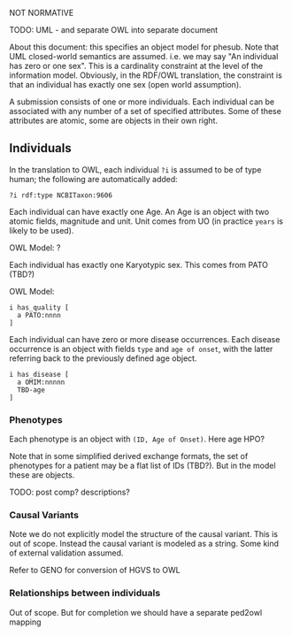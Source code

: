 NOT NORMATIVE

TODO: UML - and separate OWL into separate document

About this document: this specifies an object model for phesub. Note
that UML closed-world semantics are assumed. i.e. we may say "An
individual has zero or one sex". This is a cardinality constraint at
the level of the information model. Obviously, in the RDF/OWL
translation, the constraint is that an individual has exactly one sex
(open world assumption).

A submission consists of one or more individuals. Each individual can
be associated with any number of a set of specified attributes. Some
of these attributes are atomic, some are objects in their own right.

## Individuals

In the translation to OWL, each individual `?i` is assumed to be of type
human; the following are automatically added:

    ?i rdf:type NCBITaxon:9606

Each individual can have exactly one Age. An Age is an object with two
atomic fields, magnitude and unit. Unit comes from UO (in practice
`years` is likely to be used).

OWL Model: ?

Each individual has exactly one Karyotypic sex. This comes from PATO (TBD?)

OWL Model:

```
i has_quality [
  a PATO:nnnn
]
```

Each individual can have zero or more disease occurrences. Each
disease occurrence is an object with fields `type` and `age of onset`,
with the latter referring back to the previously defined age object.

```
i has_disease [
  a OMIM:nnnnn
  TBD-age
]
```

### Phenotypes

Each phenotype is an object with `(ID, Age of Onset)`. Here age HPO?

Note that in some simplified derived exchange formats, the set of
phenotypes for a patient may be a flat list of IDs (TBD?). But in the
model these are objects.

TODO: post comp? descriptions?

### Causal Variants

Note we do not explicitly model the structure of the causal variant. This is out of scope. Instead the causal variant is modeled as a string. Some kind of external validation assumed.

Refer to GENO for conversion of HGVS to OWL

### Relationships between individuals

Out of scope. But for completion we should have a separate ped2owl mapping

